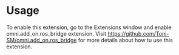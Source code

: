 # Usage

To enable this extension, go to the Extensions window and enable omni.add_on.ros_bridge extension. Visit https://github.com/Toni-SM/omni.add_on.ros_bridge for more details about how tu use this extension.
